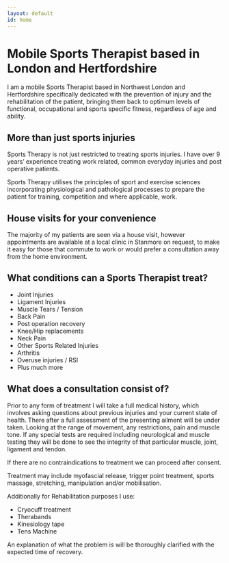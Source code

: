 ```yaml
---
layout: default
id: home
---
```


# Mobile Sports Therapist based in London and Hertfordshire

I am a mobile Sports Therapist based in Northwest London and Hertfordshire specifically dedicated with the prevention of injury and the rehabilitation of the patient, bringing them back to optimum levels of functional, occupational and sports specific fitness, regardless of age and ability.

## More than just sports injuries

Sports Therapy is not just restricted to treating sports injuries. I have over 9 years’ experience treating work related, common everyday injuries and post operative patients.

Sports Therapy utilises the principles of sport and exercise sciences incorporating physiological and pathological processes to prepare the patient for training, competition and where applicable, work.

## House visits for your convenience

The majority of my patients are seen via a house visit, however appointments are available at a local clinic in Stanmore on request, to make it easy for those that commute to work or would prefer a consultation away from the home environment.

## What conditions can a Sports Therapist treat?

- Joint Injuries
- Ligament Injuries
- Muscle Tears / Tension
- Back Pain
- Post operation recovery
- Knee/Hip replacements
- Neck Pain
- Other Sports Related Injuries
- Arthritis
- Overuse injuries / RSI
- Plus much more

## What does a consultation consist of?

Prior to any form of treatment I will take a full medical history, which involves asking questions about previous injuries and your current state of health. There after a full assessment of the presenting ailment will be under taken. Looking at the range of movement, any restrictions, pain and muscle tone.
If any special tests are required including neurological and muscle testing they will be done to see the integrity of that particular muscle, joint, ligament and tendon.

If there are no contraindications to treatment we can proceed after consent.

Treatment may include myofascial release, trigger point treatment, sports massage, stretching, manipulation and/or mobilisation.

Additionally for Rehabilitation purposes I use:

- Cryocuff treatment
- Therabands
- Kinesiology tape
- Tens Machine

An explanation of what the problem is will be thoroughly clarified with the expected time of recovery.